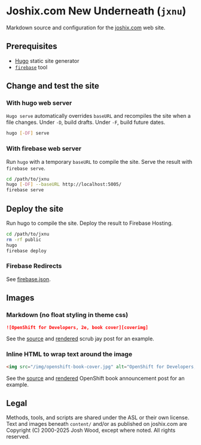 # Joshix.com New Underneath (`jxnu`)

Markdown source and configuration for the [joshix.com][jx] web site.

## Prerequisites

* [Hugo][hugo] static site generator
* [`firebase`][firebase-cli] tool

## Change and test the site

### With hugo web server

`Hugo serve` automatically overrides `baseURL` and recompiles the site when a file changes. Under `-D`, build drafts. Under `-F`, build future dates.

```sh
hugo [-DF] serve
```

### With firebase web server

Run `hugo` with a temporary `baseURL` to compile the site. Serve the result with `firebase serve`.

```sh
cd /path/to/jxnu
hugo [-DF] --baseURL http://localhost:5005/
firebase serve
```

## Deploy the site

Run hugo to compile the site. Deploy the result to Firebase Hosting.

```sh
cd /path/to/jxnu
rm -rf public
hugo
firebase deploy
```

### Firebase Redirects

See [firebase.json][firebase.json].

## Images

### Markdown (no float styling in theme css)

```markdown
![OpenShift for Developers, 2e, book cover][coverimg]
```

See the [source][scrubjay-src] and [rendered][scrubjay] scrub jay post for an example.

### Inline HTML to wrap text around the image

```html
<img src="/img/openshift-book-cover.jpg" alt="OpenShift for Developers, 2e, book cover" style="float: right; margin: 0 40px 40px 40px;">
```

See the [source][openshift-book-post-src] and [rendered][openshift-book-post] OpenShift book announcement post for an example.

## Legal

Methods, tools, and scripts are shared under the ASL or their own license. Text and images beneath `content/` and/or as published on joshix.com are Copyright (C) 2000-2025 Josh Wood, except where noted. All rights reserved.

[firebase-cli]: https://firebase.google.com/docs/cli#install_the_firebase_cli
[firebase.json]: firebase.json
[hugo]: https://gohugo.io/
[jx]: https://joshix.com/
[openshift-book-post]: https://joshix.com/2021/09/25/openshift-book-released/
[openshift-book-post-src]: content/post/openshift-book-released.md
[scrubjay]: https://joshix.com/2009/09/25/scrub-jay/
[scrubjay-src]: content/post/scrub-jay.md
